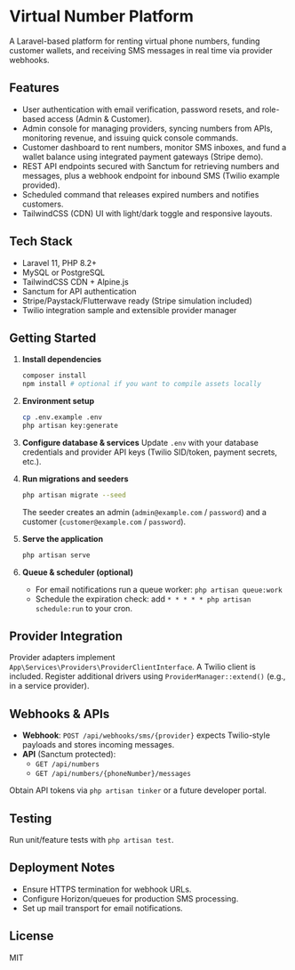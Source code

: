 # Virtual Number Platform

A Laravel-based platform for renting virtual phone numbers, funding customer wallets, and receiving SMS messages in real time via provider webhooks.

## Features

- User authentication with email verification, password resets, and role-based access (Admin & Customer).
- Admin console for managing providers, syncing numbers from APIs, monitoring revenue, and issuing quick console commands.
- Customer dashboard to rent numbers, monitor SMS inboxes, and fund a wallet balance using integrated payment gateways (Stripe demo).
- REST API endpoints secured with Sanctum for retrieving numbers and messages, plus a webhook endpoint for inbound SMS (Twilio example provided).
- Scheduled command that releases expired numbers and notifies customers.
- TailwindCSS (CDN) UI with light/dark toggle and responsive layouts.

## Tech Stack

- Laravel 11, PHP 8.2+
- MySQL or PostgreSQL
- TailwindCSS CDN + Alpine.js
- Sanctum for API authentication
- Stripe/Paystack/Flutterwave ready (Stripe simulation included)
- Twilio integration sample and extensible provider manager

## Getting Started

1. **Install dependencies**
   ```bash
   composer install
   npm install # optional if you want to compile assets locally
   ```

2. **Environment setup**
   ```bash
   cp .env.example .env
   php artisan key:generate
   ```

3. **Configure database & services**
   Update `.env` with your database credentials and provider API keys (Twilio SID/token, payment secrets, etc.).

4. **Run migrations and seeders**
   ```bash
   php artisan migrate --seed
   ```

   The seeder creates an admin (`admin@example.com` / `password`) and a customer (`customer@example.com` / `password`).

5. **Serve the application**
   ```bash
   php artisan serve
   ```

6. **Queue & scheduler (optional)**
   - For email notifications run a queue worker: `php artisan queue:work`
   - Schedule the expiration check: add `* * * * * php artisan schedule:run` to your cron.

## Provider Integration

Provider adapters implement `App\Services\Providers\ProviderClientInterface`. A Twilio client is included. Register additional drivers using `ProviderManager::extend()` (e.g., in a service provider).

## Webhooks & APIs

- **Webhook**: `POST /api/webhooks/sms/{provider}` expects Twilio-style payloads and stores incoming messages.
- **API** (Sanctum protected):
  - `GET /api/numbers`
  - `GET /api/numbers/{phoneNumber}/messages`

Obtain API tokens via `php artisan tinker` or a future developer portal.

## Testing

Run unit/feature tests with `php artisan test`.

## Deployment Notes

- Ensure HTTPS termination for webhook URLs.
- Configure Horizon/queues for production SMS processing.
- Set up mail transport for email notifications.

## License

MIT
